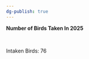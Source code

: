 ```yaml
---
dg-publish: true
---
```


<span><span><p dir="auto"><strong>Number of Birds Taken In 2025</strong></p></span></span><span><span><br></span></span><span><span><p dir="auto">Intaken Birds: 76</p></span></span>
